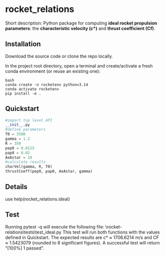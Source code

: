# rocket_relations

Short description: Python package for computing **ideal rocket propulsion parameters**: the **characteristic velocity (c\*)** and **thrust coefficient (Cf)**.  

## Installation

Download the source code or clone the repo locally.

In the project root directory, open a terminal and create/activate
a fresh conda environment (or reuse an existing one):

```
bash
conda create -n rocketenv python=3.14
conda activate rocketenv
pip install -e .
```

## Quickstart
``` python
#import top level API
__init__.py
#define parameters
T0 = 3500
gamma = 1.2
R = 350
pep0 = 0.0125
pap0 = 0.02
AeAstar = 10
#calculate results
charVel(gamma, R, T0)
thrustCoeff(pep0, pap0, AeAstar, gamma)
```

## Details
use help(rocket_relations.ideal)

## Test
Running pytest -q will execute the following file:
\rocket-relations\tests\test_ideal.py
This test will run both functions with the values defined in Quickstart.
The expected results are c* ≈ 1706.6214 m/s and CF ≈ 1.5423079 (rounded to 8 significant figures).
A successful test will return "[100%] 1 passed".



